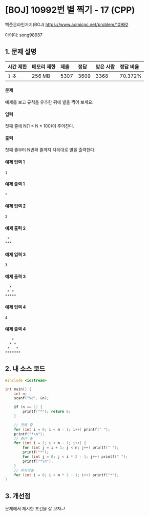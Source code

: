 # [BOJ] 10992번 별 찍기 - 17 (CPP)

백준온라인저지(BOJ) https://www.acmicpc.net/problem/10992

아이디: song98987



## 1. 문제 설명

| 시간 제한 | 메모리 제한 | 제출 | 정답 | 맞은 사람 | 정답 비율 |
| :-------- | :---------- | :--- | :--- | :-------- | :-------- |
| 1 초      | 256 MB      | 5307 | 3609 | 3368      | 70.372%   |

#### 문제

예제를 보고 규칙을 유추한 뒤에 별을 찍어 보세요.

#### 입력

첫째 줄에 N(1 ≤ N ≤ 100)이 주어진다.

#### 출력

첫째 줄부터 N번째 줄까지 차례대로 별을 출력한다.



#### 예제 입력 1

```
1
```

#### 예제 출력 1

```
*
```

#### 예제 입력 2

```
2
```

#### 예제 출력 2

```
 *
***
```

#### 예제 입력 3

```
3
```

#### 예제 출력 3

```
  *
 * *
*****
```

#### 예제 입력 4

```
4
```

#### 예제 출력 4

```
   *
  * *
 *   *
*******
```



## 2. 내 소스 코드

```C++
#include <iostream>

int main() {
	int n;
	scanf("%d", &n);

	if (n == 1) {
		printf("*"); return 0;
	}

	// 첫째 줄
	for (int i = 0; i < n - 1; i++) printf(" ");
	printf("*\n");
	// 중간 줄
	for (int i = 1; i < n - 1; i++) {
		for (int j = i + 1; j < n; j++) printf(" ");
		printf("*");
		for (int j = 0; j < i * 2 - 1; j++) printf(" ");
		printf("*\n");
	}
	// 마지막줄
	for (int i = 0; i < n * 2 - 1; i++) printf("*");
}
```



## 3. 개선점

문제에서 제시한 조건을 잘 보자~!